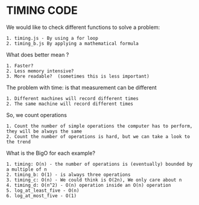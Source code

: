 # TIMING CODE

We would like to check different functions to solve a problem: 

	1. timing.js - By using a for loop
	2. timing_b.js By applying a mathematical formula 

What does better mean ? 

	1. Faster?
	2. Less memory intensive?
	3. More readable?  (sometimes this is less important)


The problem with time: is that measurement can be different 

	1. Different machines will record different times 
	2. The same machine will record different times 

So, we count operations 

	1. Count the number of simple operations the computer has to perform, they will be always the same 
	2. Count the number of operations is hard, but we can take a look to the trend 

What is the BigO for each example? 

	1. timing: O(n) - the number of operations is (eventually) bounded by a multiple of n
	2. timing_b: O(1) - is always three operations 
	3. timing_c: O(n) - We could think is O(2n), We only care about n
	4. timing_d: O(n^2) - O(n) operation inside an O(n) operation 
	5. log_at_least_five - O(n)
	6. log_at_most_five - O(1)